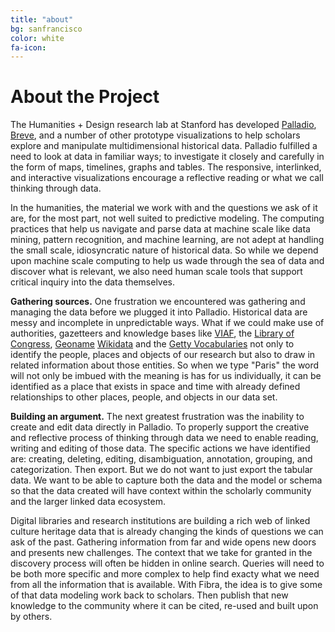 ```yaml
---
title: "about"
bg: sanfrancisco
color: white
fa-icon: 
---
```


# About the Project

The Humanities + Design research lab at Stanford has developed [Palladio](http://hdlab.stanford.edu/palladio), [Breve](http://hdlab.stanford.edu/palladio), and a number of other prototype visualizations to help scholars explore and manipulate multidimensional historical data. Palladio fulfilled a need to look at data in familiar ways; to investigate it closely and carefully in the form of maps, timelines, graphs and tables. The responsive, interlinked, and interactive visualizations encourage a reflective reading or what we call thinking through data.

In the humanities, the material we work with and the questions we ask of it are, for the most part, not well suited to predictive modeling. The computing practices that help us navigate and parse data at machine scale like data mining, pattern recognition, and machine learning, are not adept at handling the small scale, idiosyncratic nature of historical data. So while we depend upon machine scale computing to help us wade through the sea of data and discover what is relevant, we also need human scale tools that support critical inquiry into the data themselves.

<strong>Gathering sources.</strong> One frustration we encountered was gathering and managing the data before we plugged it into Palladio. Historical data are messy and incomplete in unpredictable ways. What if we could make use of authorities, gazetteers and knowledge bases like [VIAF](https://viaf.org/), the [Library of Congress](http://authorities.loc.gov/), [Geoname](http://geonames.org) [Wikidata](https://www.wikidata.org/) and the [Getty Vocabularies](https://www.getty.edu/research/tools/vocabularies/) not only to identify the people, places and objects of our research but also to draw in related information about those entities. So when we type "Paris" the word will not only be imbued with the meaning is has for us individually, it can be identified as a place that exists in space and time with already defined relationships to other places, people, and objects in our data set.

<strong>Building an argument.</strong> The next greatest frustration was the inability to create and edit data directly in Palladio. To properly support the creative and reflective process of thinking through data we need to enable reading, writing and editing of those data. The specific actions we have identified are: creating, deleting, editing, disambiguation, annotation, grouping, and categorization. Then export. But we do not want to just export the tabular data. We want to be able to capture both the data and the model or schema so that the data created will have context within the scholarly community and the larger linked data ecosystem.

Digital libraries and research institutions are building a rich web of linked culture heritage data that is already changing the kinds of questions we can ask of the past. Gathering information from far and wide opens new doors and presents new challenges. The context that we take for granted in the discovery process will often be hidden in online search. Queries will need to be both more specific and more complex to help find exacty what we need from all the information that is available. With Fibra, the idea is to give some of that data modeling work back to scholars. Then publish that new knowledge to the community where it can be cited, re-used and built upon by others.


